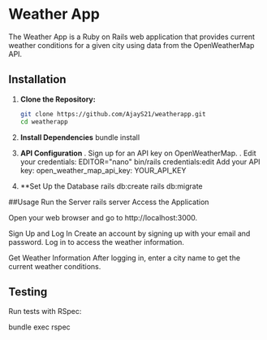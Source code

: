 # Weather App

The Weather App is a Ruby on Rails web application that provides current weather conditions for a given city using data from the OpenWeatherMap API.

## Installation

1. **Clone the Repository:**
 
   ```bash
   git clone https://github.com/AjayS21/weatherapp.git
   cd weatherapp

1. **Install Dependencies**
   bundle install


2. **API Configuration**
. Sign up for an API key on OpenWeatherMap.
. Edit your credentials:
EDITOR="nano" bin/rails credentials:edit
Add your API key:
open_weather_map_api_key: YOUR_API_KEY


3. **Set Up the Database
rails db:create
rails db:migrate

##Usage
Run the Server
rails server
Access the Application

Open your web browser and go to http://localhost:3000.

Sign Up and Log In
Create an account by signing up with your email and password. Log in to access the weather information.

Get Weather Information
After logging in, enter a city name to get the current weather conditions.

## Testing
Run tests with RSpec:

bundle exec rspec
